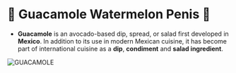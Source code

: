 <h1>🥑 Guacamole Watermelon Penis 🍉</h1>

- **Guacamole** is an avocado-based dip, spread, or salad first developed in **Mexico**. In addition to its use in modern Mexican cuisine, it has become part of international cuisine as a **dip**, **condiment** and **salad ingredient**. 

![GUACAMOLE](guac.jpg)
